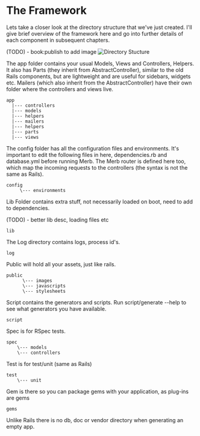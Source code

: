 # The Framework

Lets take a closer look at the directory structure that we've just created. I'll give brief overview of the framework here and go into further details of each component in subsequent chapters.

(TODO) - book:publish to add image
![Directory Stucture](dir.jpg)

The app folder contains your usual Models, Views and Controllers, Helpers. It also has Parts (they inherit from AbstractController), similar to the old Rails components, but are lightweight and are useful for sidebars, widgets etc. Mailers (which also inherit from the AbstractController) have their own folder where the controllers and views live. 

    app
      |--- controllers
      |--- models
      |--- helpers
      |--- mailers
      |--- helpers
      |--- parts
      |--- views

The config folder has all the configuration files and environments. It's important to edit the following files in here, dependencies.rb and database.yml before running Merb. The Merb router is defined here too, which map the incoming requests to the controllers (the syntax is not the same as Rails). 

    config
         \--- environments

Lib Folder contains extra stuff, not necessarily loaded on boot, need to add to dependencies. 

(TODO) - better lib desc, loading files etc
    
    lib
    
The Log directory contains logs, process id's.
    
    log
    
Public will hold all your assets, just like rails. 
    
    public
          \--- images
          \--- javascripts
          \--- stylesheets
    
Script contains the generators and scripts. Run script/generate --help to see what generators you have available. 
    
    script
    
Spec is for RSpec tests.
    
    spec
        \--- models
        \--- controllers
    
Test is for test/unit (same as Rails)
    
    test
        \--- unit
        
Gem is there so you can package gems with your application, as plug-ins are gems 
    
    gems
    
 
Unlike Rails there is no db, doc or vendor directory when generating an empty app.